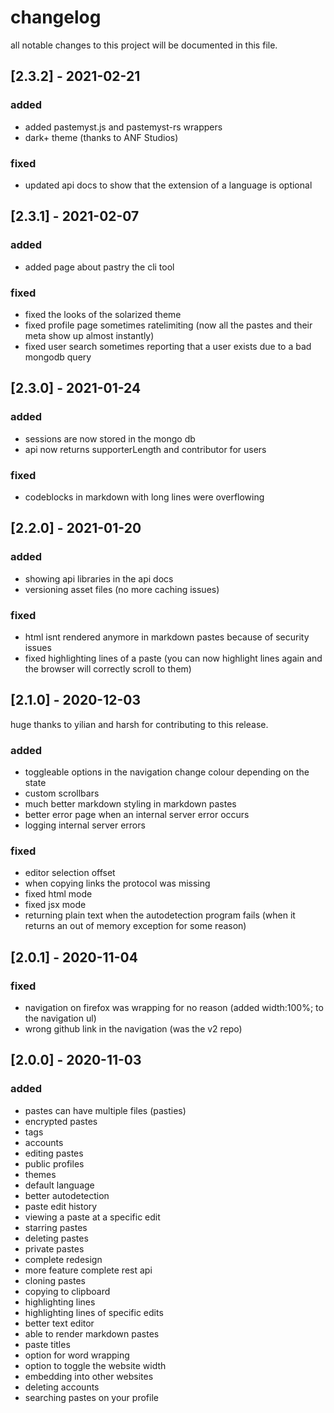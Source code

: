 # changelog

all notable changes to this project will be documented in this file.

## [2.3.2] - 2021-02-21

### added

- added pastemyst.js and pastemyst-rs wrappers
- dark+ theme (thanks to ANF Studios)

### fixed

- updated api docs to show that the extension of a language is optional

## [2.3.1] - 2021-02-07

### added

- added page about pastry the cli tool

### fixed

- fixed the looks of the solarized theme
- fixed profile page sometimes ratelimiting (now all the pastes and their meta show up almost instantly)
- fixed user search sometimes reporting that a user exists due to a bad mongodb query

## [2.3.0] - 2021-01-24

### added

- sessions are now stored in the mongo db
- api now returns supporterLength and contributor for users

### fixed

- codeblocks in markdown with long lines were overflowing

## [2.2.0] - 2021-01-20

### added

- showing api libraries in the api docs
- versioning asset files (no more caching issues)

### fixed

- html isnt rendered anymore in markdown pastes because of security issues
- fixed highlighting lines of a paste (you can now highlight lines again and the browser will correctly scroll to them)

## [2.1.0] - 2020-12-03

huge thanks to yilian and harsh for contributing to this release.

### added

- toggleable options in the navigation change colour depending on the state
- custom scrollbars
- much better markdown styling in markdown pastes
- better error page when an internal server error occurs
- logging internal server errors

### fixed

- editor selection offset
- when copying links the protocol was missing
- fixed html mode
- fixed jsx mode
- returning plain text when the autodetection program fails (when it returns an out of memory exception for some reason)

## [2.0.1] - 2020-11-04

### fixed

- navigation on firefox was wrapping for no reason (added width:100%; to the navigation ul)
- wrong github link in the navigation (was the v2 repo)

## [2.0.0] - 2020-11-03

### added

- pastes can have multiple files (pasties)
- encrypted pastes
- tags
- accounts
- editing pastes
- public profiles
- themes
- default language
- better autodetection
- paste edit history
- viewing a paste at a specific edit
- starring pastes
- deleting pastes
- private pastes
- complete redesign
- more feature complete rest api
- cloning pastes
- copying to clipboard
- highlighting lines
- highlighting lines of specific edits
- better text editor
- able to render markdown pastes
- paste titles
- option for word wrapping
- option to toggle the website width
- embedding into other websites
- deleting accounts
- searching pastes on your profile
